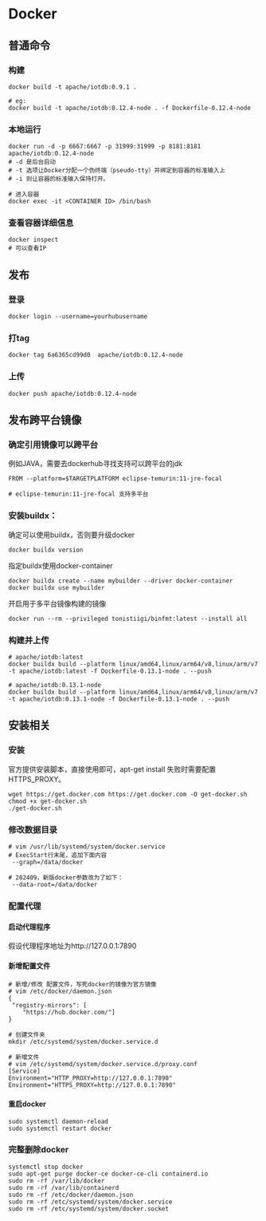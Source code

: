 # Docker
## 普通命令
### 构建
``` shell
docker build -t apache/iotdb:0.9.1 .

# eg: 
docker build -t apache/iotdb:0.12.4-node . -f Dockerfile-0.12.4-node
```
### 本地运行
``` shell
docker run -d -p 6667:6667 -p 31999:31999 -p 8181:8181 apache/iotdb:0.12.4-node
# -d 是后台启动
# -t 选项让Docker分配一个伪终端（pseudo-tty）并绑定到容器的标准输入上
# -i 则让容器的标准输入保持打开。

# 进入容器
docker exec -it <CONTAINER ID> /bin/bash
```
### 查看容器详细信息
``` shell
docker inspect
# 可以查看IP
```

## 发布
### 登录
``` shell
docker login --username=yourhubusername 
```
### 打tag
``` shell
docker tag 6a6365cd99d0  apache/iotdb:0.12.4-node
```
### 上传
``` shell
docker push apache/iotdb:0.12.4-node
```
## 发布跨平台镜像
### 确定引用镜像可以跨平台
例如JAVA，需要去dockerhub寻找支持可以跨平台的jdk
``` shell
FROM --platform=$TARGETPLATFORM eclipse-temurin:11-jre-focal

# eclipse-temurin:11-jre-focal 支持多平台
```
### 安装buildx：
确定可以使用buildx，否则要升级docker
``` shell
docker buildx version
```
指定buildx使用docker-container
``` shell
docker buildx create --name mybuilder --driver docker-container
docker buildx use mybuilder
```
开启用于多平台镜像构建的镜像
``` shell
docker run --rm --privileged tonistiigi/binfmt:latest --install all 
```
### 构建并上传
``` shell
# apache/iotdb:latest
docker buildx build --platform linux/amd64,linux/arm64/v8,linux/arm/v7 -t apache/iotdb:latest -f Dockerfile-0.13.1-node . --push

# apache/iotdb:0.13.1-node
docker buildx build --platform linux/amd64,linux/arm64/v8,linux/arm/v7 -t apache/iotdb:0.13.1-node -f Dockerfile-0.13.1-node . --push
```

## 安装相关
### 安装
官方提供安装脚本，直接使用即可，apt-get install 失败时需要配置 HTTPS_PROXY。
``` shell
wget https://get.docker.com https://get.docker.com -O get-docker.sh 
chmod +x get-docker.sh
./get-docker.sh
``` 
### 修改数据目录
``` shell
# vim /usr/lib/systemd/system/docker.service
# ExecStart行末尾，追加下面内容
 --graph=/data/docker

# 202409，新版docker参数改为了如下：
 --data-root=/data/docker
```

### 配置代理
#### 启动代理程序
假设代理程序地址为http://127.0.0.1:7890
#### 新增配置文件
``` shell
# 新增/修改 配置文件，写死docker的镜像为官方镜像
# vim /etc/docker/daemon.json
{
 "registry-mirrors": [
    "https://hub.docker.com/"]
}

# 创建文件夹
mkdir /etc/systemd/system/docker.service.d

# 新增文件
# vim /etc/systemd/system/docker.service.d/proxy.conf
[Service]
Environment="HTTP_PROXY=http://127.0.0.1:7890"
Environment="HTTPS_PROXY=http://127.0.0.1:7890"
```
#### 重启docker
``` shell
sudo systemctl daemon-reload
sudo systemctl restart docker
```
### 完整删除docker
``` shell
systemctl stop docker
sudo apt-get purge docker-ce docker-ce-cli containerd.io
sudo rm -rf /var/lib/docker
sudo rm -rf /var/lib/containerd
sudo rm -rf /etc/docker/daemon.json
sudo rm -rf /etc/systemd/system/docker.service
sudo rm -rf /etc/systemd/system/docker.socket

```
